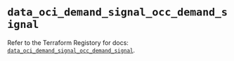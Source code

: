 # `data_oci_demand_signal_occ_demand_signal`

Refer to the Terraform Registory for docs: [`data_oci_demand_signal_occ_demand_signal`](https://registry.terraform.io/providers/oracle/oci/6.18.0/docs/data-sources/demand_signal_occ_demand_signal).
